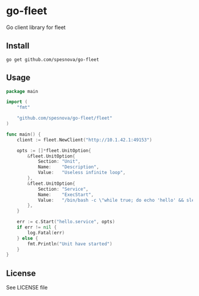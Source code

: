 # go-fleet
Go client library for fleet

## Install

```
go get github.com/spesnova/go-fleet
```

## Usage

```go
package main

import (
    "fmt"

    "github.com/spesnova/go-fleet/fleet"
)

func main() {
    client := fleet.NewClient("http://10.1.42.1:49153")

	opts := []*fleet.UnitOption{
		&fleet.UnitOption{
			Section: "Unit",
			Name:    "Description",
			Value:   "Useless infinite loop",
		},
		&fleet.UnitOption{
			Section: "Service",
			Name:    "ExecStart",
			Value:   "/bin/bash -c \"while true; do echo 'hello' && sleep 1; done\"",
		},
	}

	err := c.Start("hello.service", opts)
	if err != nil {
		log.Fatal(err)
	} else {
		fmt.Println("Unit have started")
	}
}
```

## License
See LICENSE file
